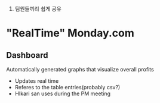 1. 팀원들끼리 쉽게 공유
# "RealTime" Monday.com
## Dashboard
Automatically generated graphs that visualize overall profits
- Updates real time
- Referes to the table entries(probably csv?)
- HIkari san uses during the PM meeting

